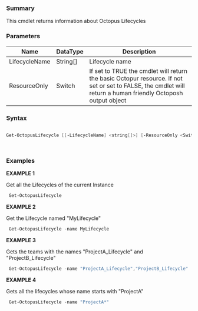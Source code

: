 ﻿### Summary
This cmdlet returns information about Octopus Lifecycles
### Parameters
| Name | DataType          | Description |
| ------------- | ----------- | ----------- |
| LifecycleName | String[] |  Lifecycle name     |
| ResourceOnly | Switch |  If set to TRUE the cmdlet will return the basic Octopur resource. If not set or set to FALSE, the cmdlet will return a human friendly Octoposh  output object     |

### Syntax
``` powershell

Get-OctopusLifecycle [[-LifecycleName] <string[]>] [-ResourceOnly <SwitchParameter>] [<CommonParameters>]




``` 

### Examples
**EXAMPLE 1**

Get all the Lifecycles of the current Instance

``` powershell 
 Get-OctopusLifecycle
``` 

**EXAMPLE 2**

Get the Lifecycle named "MyLifecycle"

``` powershell 
 Get-OctopusLifecycle -name MyLifecycle
``` 

**EXAMPLE 3**

Gets the teams with the names "ProjectA_Lifecycle" and "ProjectB_Lifecycle"

``` powershell 
 Get-OctopusLifecycle -name "ProjectA_Lifecycle","ProjectB_Lifecycle"
``` 

**EXAMPLE 4**

Gets all the lifecycles whose name starts with "ProjectA"

``` powershell 
 Get-OctopusLifecycle -name "ProjectA*"
``` 

